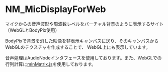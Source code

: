 # NM_MicDisplayForWeb
マイクからの音声波形や周波数レベルをバーチャル背景のように表示するサイト（WebGLとBodyPix使用）

BodyPixで背景を消した映像を非表示キャンバスに送り、そのキャンバスからWebGLのテクスチャを作成することで、
WebGL上にも表示しています。

音声処理はAudioNodeインタフェースを使用しております。また、WebGLでの行列計算に[minMatrix.js](https://wgld.org/d/library/l001.html)を使用しております。
